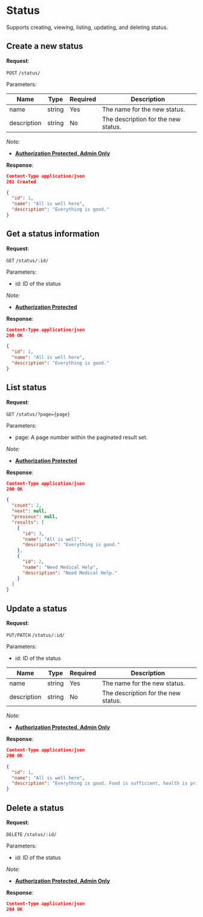 # Status
Supports creating, viewing, listing, updating, and deleting status.

## Create a new status

**Request**:

`POST` `/status/`

Parameters:

Name          | Type   | Required | Description
--------------|--------|----------|------------
name          | string | Yes      | The name for the new status.
description   | string | No       | The description for the new status.

*Note:*

- **[Authorization Protected, Admin Only](authentication.md)**

**Response**:

```json
Content-Type application/json
201 Created

{
  "id": 1,
  "name": "All is well here",
  "description": "Everything is good."
}
```


## Get a status information

**Request**:

`GET` `/status/:id/`

Parameters:
- id: ID of the status

*Note:*

- **[Authorization Protected](authentication.md)**

**Response**:

```json
Content-Type application/json
200 OK

{
  "id": 1,
  "name": "All is well here",
  "description": "Everything is good."
}
```


## List status

**Request**:

`GET` `/status/?page={page}`

Parameters:
- page: A page number within the paginated result set.

*Note:*

- **[Authorization Protected](authentication.md)**

**Response**:

```json
Content-Type application/json
200 OK

{
  "count": 2,
  "next": null,
  "previous": null,
  "results": [
    {
      "id": 3,
      "name": "All is well",
      "description": "Everything is good."
    },
    {
      "id": 2,
      "name": "Need Medical Help",
      "description": "Need Medical Help."
    }
  ]
}
```


## Update a status

**Request**:

`PUT/PATCH` `/status/:id/`

Parameters:
- id: ID of the status

Name          | Type   | Required | Description
--------------|--------|----------|------------
name          | string | Yes      | The name for the new status.
description   | string | No       | The description for the new status.

*Note:*

- **[Authorization Protected, Admin Only](authentication.md)**

**Response**:

```json
Content-Type application/json
200 OK

{
  "id": 1,
  "name": "All is well here",
  "description": "Everything is good. Food is sufficient, health is prime, financially stable."
}
```


## Delete a status

**Request**:

`DELETE` `/status/:id/`

Parameters:
- id: ID of the status

*Note:*

- **[Authorization Protected, Admin Only](authentication.md)**

**Response**:

```json
Content-Type application/json
204 OK
```
